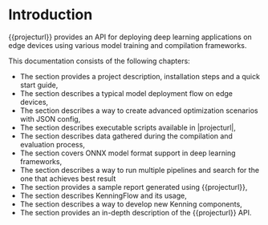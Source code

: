 # Introduction

{{projecturl}} provides an API for deploying deep learning applications on edge devices using various model training and compilation frameworks.

This documentation consists of the following chapters:

* The [](project-readme) section provides a project description, installation steps and a quick start guide,
* The [](dl-deployment-stack) section describes a typical model deployment flow on edge devices,
* The [](json-scenarios) section describes a way to create advanced optimization scenarios with JSON config,
* The [](cmd-usage) section describes executable scripts available in |projecturl|,
* The [](kenning-measurements) section describes data gathered during the compilation and evaluation process,
* The [](onnx-conversion-support) section covers ONNX model format support in deep learning frameworks,
* The [](pipeline-optimizer) section describes a way to run multiple pipelines and search for the one that achieves best result
* The [](sample-report) section provides a sample report generated using {{projecturl}},
* The [](kenning-flow) section describes KenningFlow and its usage,
* The [](kenning-development) section describes a way to develop new Kenning components,
* The [](kenning-api) section provides an in-depth description of the {{projecturl}} API.
